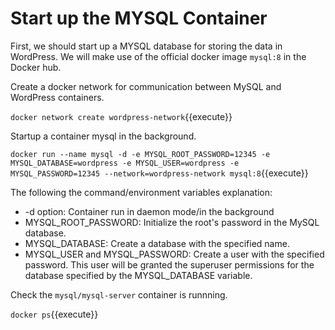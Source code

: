 # Start up the MYSQL Container

First, we should start up a MYSQL database for storing the data in WordPress. We will make use of the official docker image `mysql:8` in the Docker hub.

Create a docker network for communication between MySQL and WordPress containers.

`docker network create wordpress-network`{{execute}}

Startup a container mysql in the background.

`docker run --name mysql -d -e MYSQL_ROOT_PASSWORD=12345 -e MYSQL_DATABASE=wordpress -e MYSQL_USER=wordpress -e MYSQL_PASSWORD=12345 --network=wordpress-network mysql:8`{{execute}}

The following the command/environment variables explanation:
- -d option: Container run in daemon mode/in the background
- MYSQL_ROOT_PASSWORD: Initialize the root's password in the MySQL database.
- MYSQL_DATABASE: Create a database with the specified name.
- MYSQL_USER and MYSQL_PASSWORD: Create a user with the specified password. This user will be granted the superuser permissions for the database specified by the MYSQL_DATABASE variable.

Check the `mysql/mysql-server` container is runnning.

`docker ps`{{execute}}


